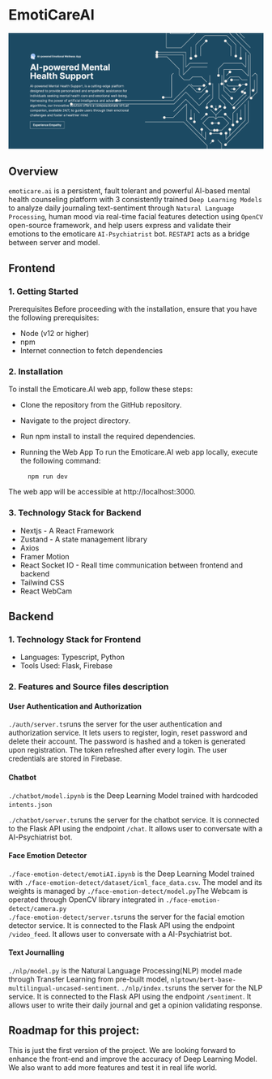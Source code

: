 # EmotiCareAI
![emoticare.ai](./assets/landing.png)

## Overview 
```emoticare.ai``` is a persistent, fault tolerant and powerful AI-based mental health counseling platform with 3 consistently trained ```Deep Learning Models``` to analyze daily journaling text-sentiment through ```Natural Language Processing```, human mood via real-time facial features detection using ```OpenCV``` open-source framework, and help users express and validate their emotions to the emoticare ```AI-Psychiatrist``` bot. ```RESTAPI``` acts as a bridge between server and model.

## Frontend

### 1. Getting Started
   Prerequisites 
  Before proceeding with the installation, ensure that you have the following prerequisites:

  * Node (v12 or higher)
  * npm
  * Internet connection to fetch dependencies

### 2. Installation
     
  To install the Emoticare.AI web app, follow these steps:
     
  * Clone the repository from the GitHub repository.
  * Navigate to the project directory.
  * Run npm install to install the required dependencies.
  * Running the Web App
    To run the Emoticare.AI web app locally, execute the following command:

    ```
      npm run dev
    ```
  The web app will be accessible at http://localhost:3000.

### 3. Technology Stack for Backend

  * Nextjs - A React Framework
  * Zustand - A state management library
  * Axios
  * Framer Motion
  * React Socket IO - Reall time communication between frontend and backend
  * Tailwind CSS
  * React WebCam


## Backend

### 1. Technology Stack for Frontend

  * Languages: Typescript, Python
  * Tools Used: Flask, Firebase
    
### 2. Features and Source files description
#### User Authentication and Authorization <br>
```./auth/server.ts```runs the server for the user authentication and authorization service. It lets users to register, login, reset password and delete their account. The password is hashed and a token is generated upon registration. The token refreshed after every login. The user credentials are stored in Firebase. <br>

#### Chatbot <br>
```./chatbot/model.ipynb``` is the Deep Learning Model trained with hardcoded ```intents.json```

```./chatbot/server.ts```runs the server for the chatbot service. It is connected to the Flask API using the endpoint ```/chat```. It allows user to conversate with a AI-Psychiatrist bot. <br>

#### Face Emotion Detector <br>
```./face-emotion-detect/emotiAI.ipynb``` is the Deep Learning Model trained with ```./face-emotion-detect/dataset/icml_face_data.csv```. The model and its weights is managed by ```./face-emotion-detect/model.py```The Webcam is operated through OpenCV library integrated in ```./face-emotion-detect/camera.py``` <br>
```./face-emotion-detect/server.ts```runs the server for the facial emotion detector service. It is connected to the Flask API using the endpoint ```/video_feed```. It allows user to conversate with a AI-Psychiatrist bot. <br>

#### Text Journalling <br>
```./nlp/model.py``` is the Natural Language Processing(NLP) model made through Transfer Learning from pre-built model, ```nlptown/bert-base-multilingual-uncased-sentiment```. 
```./nlp/index.ts```runs the server for the NLP service. It is connected to the Flask API using the endpoint ```/sentiment```. It allows user to write their daily journal and get a opinion validating response.


## Roadmap for this project:
This is just the first version of the project. We are looking forward to enhance the front-end and improve the accuracy of Deep Learning Model. We also want to add more features and test it in real life world.
